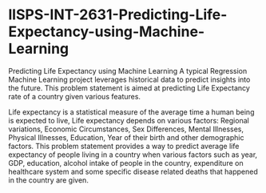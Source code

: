 # llSPS-INT-2631-Predicting-Life-Expectancy-using-Machine-Learning
Predicting Life Expectancy using Machine Learning
A typical Regression Machine Learning project leverages historical data to predict insights into the future. 
This problem statement is aimed at predicting Life Expectancy rate of a country given various features.

Life expectancy is a statistical measure of the average time a human being is expected to live, Life expectancy depends on various factors:
Regional variations, Economic Circumstances, Sex Differences, Mental Illnesses, Physical Illnesses, Education, Year of their birth and 
other demographic factors. 
This problem statement provides a way to predict average life expectancy of people living in a country when various factors such as year,
GDP, education, alcohol intake of people in the country, expenditure on healthcare system and some specific disease related deaths that 
happened in the country are given.
